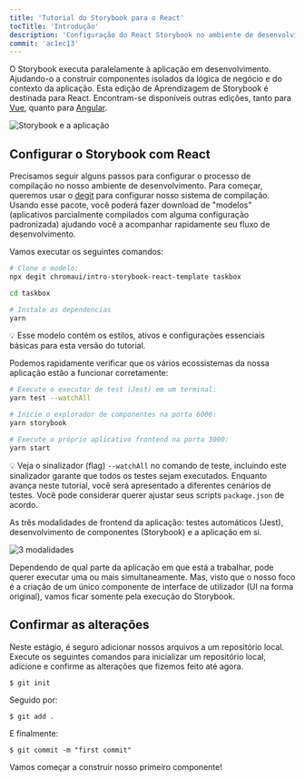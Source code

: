 ```yaml
---
title: 'Tutorial do Storybook para o React'
tocTitle: 'Introdução'
description: 'Configuração do React Storybook no ambiente de desenvolvimento React'
commit: 'ac1ec13'
---
```


O Storybook executa paralelamente à aplicação em desenvolvimento.
Ajudando-o a construir componentes isolados da lógica de negócio e do contexto da aplicação.
Esta edição de Aprendizagem de Storybook é destinada para React.
Encontram-se disponíveis outras edições, tanto para [Vue](/intro-to-storybook/vue/pt/get-started), quanto para [Angular](/intro-to-storybook/angular/pt/get-started).

![Storybook e a aplicação](/intro-to-storybook/storybook-relationship.jpg)

## Configurar o Storybook com React

Precisamos seguir alguns passos para configurar o processo de compilação no nosso ambiente de desenvolvimento.
Para começar, queremos usar o [degit](https://github.com/Rich-Harris/degit) para configurar nosso sistema de compilação. Usando esse pacote, você poderá fazer download de "modelos" (aplicativos parcialmente compilados com alguma configuração padronizada) ajudando você a acompanhar rapidamente seu fluxo de desenvolvimento.

Vamos executar os seguintes comandos:

```bash
# Clone o modelo:
npx degit chromaui/intro-storybook-react-template taskbox

cd taskbox

# Instale as dependencias
yarn
```

<div class="aside">
💡 Esse modelo contém os estilos, ativos e configurações essenciais básicas para esta versão do tutorial.
</div>

Podemos rapidamente verificar que os vários ecossistemas da nossa aplicação estão a funcionar corretamente:

```bash
# Execute o executor de test (Jest) em um terminal:
yarn test --watchAll

# Inicie o explorador de componentes na porta 6006:
yarn storybook

# Execute o próprio aplicativo frontend na porta 3000:
yarn start
```

<div class="aside"> 
💡 Veja o sinalizador (flag) <code>--watchAll</code> no comando de teste, incluindo este sinalizador garante que todos os testes sejam executados. Enquanto avança neste tutorial, você será apresentado a diferentes cenários de testes. Você pode considerar querer ajustar seus scripts <code>package.json</code> de acordo.
</div>

As três modalidades de frontend da aplicação: testes automáticos (Jest), desenvolvimento de componentes (Storybook) e a aplicação em si.

![3 modalidades](/intro-to-storybook/app-three-modalities.png)

Dependendo de qual parte da aplicação em que está a trabalhar, pode querer executar uma ou mais simultaneamente.
Mas, visto que o nosso foco é a criação de um único componente de interface de utilizador (UI na forma original), vamos ficar somente pela execução do Storybook.

## Confirmar as alterações

Neste estágio, é seguro adicionar nossos arquivos a um repositório local. Execute os seguintes comandos para inicializar um repositório local, adicione e confirme as alterações que fizemos feito até agora.

```shell
$ git init
```

Seguido por:

```shell
$ git add .
```

E finalmente:

```shell
$ git commit -m "first commit"
```

Vamos começar a construir nosso primeiro componente!
